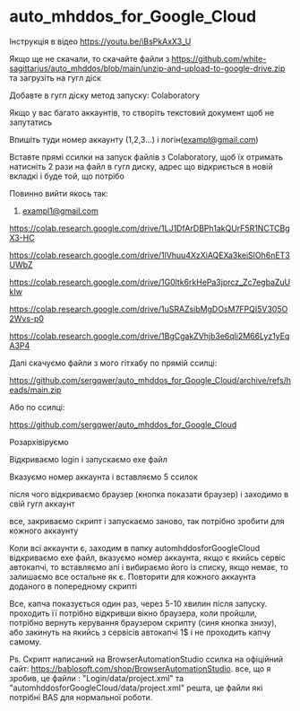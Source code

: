 # auto_mhddos_for_Google_Cloud

Інструкція в відео https://youtu.be/iBsPkAxX3_U

Якщо ще не скачали, то скачайте файли з https://github.com/white-sagittarius/auto_mhddos/blob/main/unzip-and-upload-to-google-drive.zip та загрузіть на гугл діск

Добавте в гугл діску метод запуску: Colaboratory

Якщо у вас багато аккаунтів, то створіть текстовий документ щоб не запутатись

Впишіть туди номер аккаунту (1,2,3...) і логін(exampl@gmail.com)

Вставте прямі ссилки на запуск файлів з Colaboratory, щоб їх отримать натисніть 2 рази на файл в гугл диску, адрес що відкриється в новій вкладкі і буде той, що потрібо

Повинно вийти якось так:

1. exampl1@gmail.com

https://colab.research.google.com/drive/1LJ1DfArDBPh1akQUrF5R1NCTCBgX3-HC

https://colab.research.google.com/drive/1lVhuu4XzXiAQEXa3keiSlOh6nET3UWbZ

https://colab.research.google.com/drive/1G0ltk6rkHePa3jprcz_Zc7egbaZuUkIw

https://colab.research.google.com/drive/1uSRAZsibMgDOsM7FPQI5V305O2Wvs-p0

https://colab.research.google.com/drive/1BgCgakZVhjb3e6qli2M66Lyz1yEqA3P4


Далі скачуємо файли з мого гітхабу по прямій ссилці:

https://github.com/sergqwer/auto_mhddos_for_Google_Cloud/archive/refs/heads/main.zip

Або по ссилці:

https://github.com/sergqwer/auto_mhddos_for_Google_Cloud

Розархівіруємо

Відкриваємо login і запускаємо exe файл

Вказуємо номер аккаунта і вставляємо 5 ссилок

після чого відкриваємо браузер (кнопка показати браузер) і заходимо в свій гугл аккаунт

все, закриваємо скрипт і запускаємо заново, так потрібно зробити для кожного аккаунту

Коли всі аккаунти є, заходим в папку automhddosforGoogleCloud відкриваємо exe файл, вказуємо номер аккаунта, якщо є якийсь сервіс автокапчі, то вставляємо апі і вибираємо його із списку, якщо немає, то залишаємо все остальне як є.
Повторити для кожного аккаунта доданого в попередному скрипті

Все, капча показується один раз, через 5-10 хвилин після запуску. проходить її потрібно відкривши вікно браузера, коли пройшли, потрібно вернуть керування браузером скрипту (синя кнопка знизу), або закинуть на якийсь з сервісів автокапчі 1$ і не проходить капчу самому.  

Ps. Скрипт написаний на BrowserAutomationStudio ссилка на офіційний сайт: https://bablosoft.com/shop/BrowserAutomationStudio. все, що я зробив, це файли : "Login/data/project.xml" та "automhddosforGoogleCloud/data/project.xml" решта, це файли які потрібні BAS для нормальної роботи.
